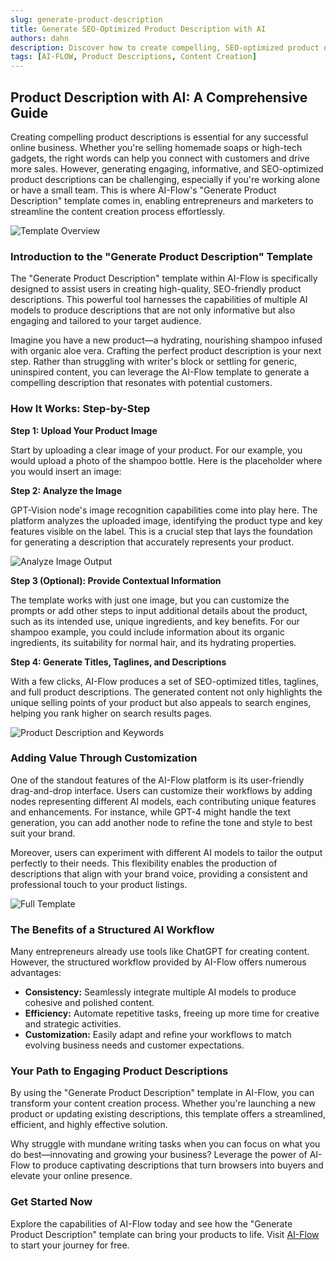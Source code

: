 ```yaml
---
slug: generate-product-description
title: Generate SEO-Optimized Product Description with AI
authors: dahn
description: Discover how to create compelling, SEO-optimized product descriptions effortlessly using AI-Flow's innovative template.
tags: [AI-FLOW, Product Descriptions, Content Creation]
---
```


<head>
  <meta name="twitter:card" content="summary_large_image"/>
  <meta name="twitter:title" content="Generate SEO-Optimized Product Description with AI" />
  <meta name="twitter:description" content="Discover how to create compelling, SEO-optimized product descriptions effortlessly using AI-Flow's innovative template." />
  <meta name="twitter:creator" content="@AIFlowApp"/>
  <meta name="twitter:image" content="https://docs.ai-flow.net/img/blog-images/generate-product-description-2.png"/>
  <meta name="twitter:image:alt" content="AI-Flow Product Description Generation"/>
  <meta property="og:title" content="Generate SEO-Optimized Product Description with AI"/>
  <meta property="og:description" content="Discover how to create compelling, SEO-optimized product descriptions effortlessly using AI-Flow's innovative template."/>
  <meta property="og:image" content="https://docs.ai-flow.net/img/blog-images/generate-product-description-2.png"/>
</head>

## Product Description with AI: A Comprehensive Guide

Creating compelling product descriptions is essential for any successful online business. Whether you're selling homemade soaps or high-tech gadgets, the right words can help you connect with customers and drive more sales. However, generating engaging, informative, and SEO-optimized product descriptions can be challenging, especially if you're working alone or have a small team. This is where AI-Flow's "Generate Product Description" template comes in, enabling entrepreneurs and marketers to streamline the content creation process effortlessly.

![Template Overview](/img/blog-images/generate-product-description-2.png)

### Introduction to the "Generate Product Description" Template

The "Generate Product Description" template within AI-Flow is specifically designed to assist users in creating high-quality, SEO-friendly product descriptions. This powerful tool harnesses the capabilities of multiple AI models to produce descriptions that are not only informative but also engaging and tailored to your target audience.

Imagine you have a new product—a hydrating, nourishing shampoo infused with organic aloe vera. Crafting the perfect product description is your next step. Rather than struggling with writer's block or settling for generic, uninspired content, you can leverage the AI-Flow template to generate a compelling description that resonates with potential customers.

### How It Works: Step-by-Step

**Step 1: Upload Your Product Image**

Start by uploading a clear image of your product. For our example, you would upload a photo of the shampoo bottle. Here is the placeholder where you would insert an image:

**Step 2: Analyze the Image**

GPT-Vision node's image recognition capabilities come into play here. The platform analyzes the uploaded image, identifying the product type and key features visible on the label. This is a crucial step that lays the foundation for generating a description that accurately represents your product.

![Analyze Image Output](/img/blog-images/generate-product-description-3.png)

**Step 3 (Optional): Provide Contextual Information**

The template works with just one image, but you can customize the prompts or add other steps to input additional details about the product, such as its intended use, unique ingredients, and key benefits. For our shampoo example, you could include information about its organic ingredients, its suitability for normal hair, and its hydrating properties.

**Step 4: Generate Titles, Taglines, and Descriptions**

With a few clicks, AI-Flow produces a set of SEO-optimized titles, taglines, and full product descriptions. The generated content not only highlights the unique selling points of your product but also appeals to search engines, helping you rank higher on search results pages.

![Product Description and Keywords](/img/blog-images/generate-product-description-4.png)

### Adding Value Through Customization

One of the standout features of the AI-Flow platform is its user-friendly drag-and-drop interface. Users can customize their workflows by adding nodes representing different AI models, each contributing unique features and enhancements. For instance, while GPT-4 might handle the text generation, you can add another node to refine the tone and style to best suit your brand.

Moreover, users can experiment with different AI models to tailor the output perfectly to their needs. This flexibility enables the production of descriptions that align with your brand voice, providing a consistent and professional touch to your product listings.

![Full Template](/img/blog-images/generate-product-description.png)

### The Benefits of a Structured AI Workflow

Many entrepreneurs already use tools like ChatGPT for creating content. However, the structured workflow provided by AI-Flow offers numerous advantages:

- **Consistency:** Seamlessly integrate multiple AI models to produce cohesive and polished content.
- **Efficiency:** Automate repetitive tasks, freeing up more time for creative and strategic activities.
- **Customization:** Easily adapt and refine your workflows to match evolving business needs and customer expectations.

### Your Path to Engaging Product Descriptions

By using the "Generate Product Description" template in AI-Flow, you can transform your content creation process. Whether you're launching a new product or updating existing descriptions, this template offers a streamlined, efficient, and highly effective solution.

Why struggle with mundane writing tasks when you can focus on what you do best—innovating and growing your business? Leverage the power of AI-Flow to produce captivating descriptions that turn browsers into buyers and elevate your online presence.

### Get Started Now

Explore the capabilities of AI-Flow today and see how the "Generate Product Description" template can bring your products to life. Visit [AI-Flow](https://app.ai-flow.net/) to start your journey for free.
